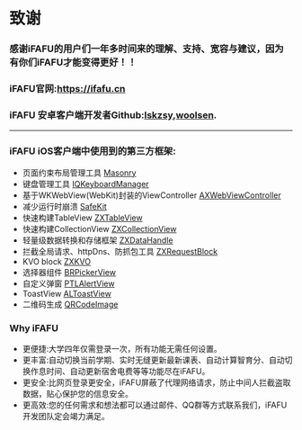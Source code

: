 # 致谢
### 感谢iFAFU的用户们一年多时间来的理解、支持、宽容与建议，因为有你们iFAFU才能变得更好！！
### iFAFU官网:https://ifafu.cn
### iFAFU 安卓客户端开发者Github:[lskzsy](https://github.com/lskzsy),[woolsen](https://github.com/woolsen).

*** 

### iFAFU iOS客户端中使用到的第三方框架:
* 页面约束布局管理工具 [Masonry](https://github.com/SnapKit/Masonry) 
* 键盘管理工具 [IQKeyboardManager](https://github.com/hackiftekhar/IQKeyboardManager)
* 基于WKWebView(WebKit)封装的ViewController [AXWebViewController](https://github.com/devedbox/AXWebViewController)
* 减少运行时崩溃 [SafeKit](https://github.com/JJMM/SafeKit)
* 快速构建TableView [ZXTableView](https://github.com/SmileZXLee/ZXTableView)
* 快速构建CollectionView [ZXCollectionView](https://github.com/SmileZXLee/ZXCollectionView)
* 轻量级数据转换和存储框架 [ZXDataHandle](https://github.com/SmileZXLee/ZXDataHandle)
* 拦截全局请求、httpDns、防抓包工具 [ZXRequestBlock](https://github.com/SmileZXLee/ZXRequestBlock)
* KVO block [ZXKVO](https://github.com/SmileZXLee/ZXKVO)
* 选择器组件 [BRPickerView](https://github.com/91renb/BRPickerView)
* 自定义弹窗 [PTLAlertView](https://github.com/ptlCoder/PTLAlertView)
* ToastView [ALToastView](https://github.com/alexleutgoeb/ALToastView)
* 二维码生成 [QRCodeImage](https://github.com/princeSmall/QRCodeImage)
### Why iFAFU
* 更便捷:大学四年仅需登录一次，所有功能无需任何设置。
* 更丰富:自动切换当前学期、实时无缝更新最新课表、自动计算智育分、自动切换作息时间、自动更新宿舍电费等等功能尽在iFAFU。
* 更安全:比网页登录更安全，iFAFU屏蔽了代理网络请求，防止中间人拦截盗取数据，贴心保护您的信息安全。
* 更高效:您的任何需求和想法都可以通过邮件、QQ群等方式联系我们，iFAFU开发团队定会竭力满足。
